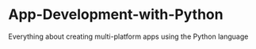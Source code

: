 # App-Development-with-Python
Everything about creating multi-platform apps using the Python language
